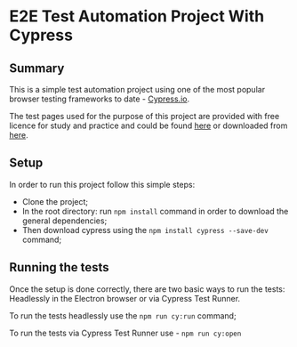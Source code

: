 # E2E Test Automation Project With Cypress

## Summary

This is a simple test automation project using one of the most popular browser testing frameworks to date - [Cypress.io](https://github.com/cypress-io/cypress).

The test pages used for the purpose of this project are provided with free licence for study and practice and could be found [here](https://testpages.herokuapp.com/styled/index.html) or downloaded from [here](https://github.com/eviltester/TestingApp/tree/master/java/testingapps/seleniumtestpages).

## Setup

In order to run this project follow this simple steps:

- Clone the project;
- In the root directory: run `npm install` command in order to download the general dependencies;
- Then download cypress using the `npm install cypress --save-dev` command;

## Running the tests

Once the setup is done correctly, there are two basic ways to run the tests: Headlessly in the Electron browser or via Cypress Test Runner.

To run the tests headlessly use the `npm run cy:run` command;

To run the tests via Cypress Test Runner use - `npm run cy:open`
